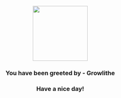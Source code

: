 <p align="center">
            <img src="https://raw.githubusercontent.com/PokeAPI/sprites/master/sprites/pokemon/58.png" width="150" height="150">
          </p>
          <h3 align="center">You have been greeted by - <b>Growlithe</b></h3>
          <h3 align="center">Have a nice day!</h3>
        